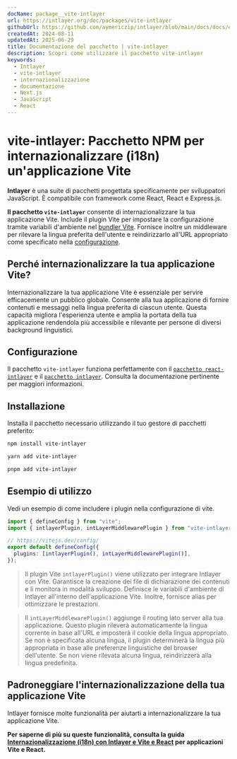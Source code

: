 ```yaml
---
docName: package__vite-intlayer
url: https://intlayer.org/doc/packages/vite-intlayer
githubUrl: https://github.com/aymericzip/intlayer/blob/main/docs/docs/en/packages/vite-intlayer/index.md
createdAt: 2024-08-11
updatedAt: 2025-06-29
title: Documentazione del pacchetto | vite-intlayer
description: Scopri come utilizzare il pacchetto vite-intlayer
keywords:
  - Intlayer
  - vite-intlayer
  - internazionalizzazione
  - documentazione
  - Next.js
  - JavaScript
  - React
---
```


# vite-intlayer: Pacchetto NPM per internazionalizzare (i18n) un'applicazione Vite

**Intlayer** è una suite di pacchetti progettata specificamente per sviluppatori JavaScript. È compatibile con framework come React, React e Express.js.

**Il pacchetto `vite-intlayer`** consente di internazionalizzare la tua applicazione Vite. Include il plugin Vite per impostare la configurazione tramite variabili d'ambiente nel [bundler Vite](https://vitejs.dev/guide/why.html#why-bundle-for-production). Fornisce inoltre un middleware per rilevare la lingua preferita dell'utente e reindirizzarlo all'URL appropriato come specificato nella [configurazione](https://github.com/aymericzip/intlayer/blob/main/docs/docs/it/configuration.md).

## Perché internazionalizzare la tua applicazione Vite?

Internazionalizzare la tua applicazione Vite è essenziale per servire efficacemente un pubblico globale. Consente alla tua applicazione di fornire contenuti e messaggi nella lingua preferita di ciascun utente. Questa capacità migliora l'esperienza utente e amplia la portata della tua applicazione rendendola più accessibile e rilevante per persone di diversi background linguistici.

## Configurazione

Il pacchetto `vite-intlayer` funziona perfettamente con il [`pacchetto react-intlayer`](https://github.com/aymericzip/intlayer/blob/main/docs/docs/it/packages/react-intlayer/index.md) e il [`pacchetto intlayer`](https://github.com/aymericzip/intlayer/blob/main/docs/docs/it/packages/intlayer/index.md). Consulta la documentazione pertinente per maggiori informazioni.

## Installazione

Installa il pacchetto necessario utilizzando il tuo gestore di pacchetti preferito:

```bash packageManager="npm"
npm install vite-intlayer
```

```bash packageManager="yarn"
yarn add vite-intlayer
```

```bash packageManager="pnpm"
pnpm add vite-intlayer
```

## Esempio di utilizzo

Vedi un esempio di come includere i plugin nella configurazione di vite.

```typescript fileName="vite.config.ts"
import { defineConfig } from "vite";
import { intlayerPlugin, intLayerMiddlewarePlugin } from "vite-intlayer";

// https://vitejs.dev/config/
export default defineConfig({
  plugins: [intlayerPlugin(), intLayerMiddlewarePlugin()],
});
```

> Il plugin Vite `intlayerPlugin()` viene utilizzato per integrare Intlayer con Vite. Garantisce la creazione dei file di dichiarazione dei contenuti e li monitora in modalità sviluppo. Definisce le variabili d'ambiente di Intlayer all'interno dell'applicazione Vite. Inoltre, fornisce alias per ottimizzare le prestazioni.

> Il `intLayerMiddlewarePlugin()` aggiunge il routing lato server alla tua applicazione. Questo plugin rileverà automaticamente la lingua corrente in base all'URL e imposterà il cookie della lingua appropriato. Se non è specificata alcuna lingua, il plugin determinerà la lingua più appropriata in base alle preferenze linguistiche del browser dell'utente. Se non viene rilevata alcuna lingua, reindirizzerà alla lingua predefinita.

## Padroneggiare l'internazionalizzazione della tua applicazione Vite

Intlayer fornisce molte funzionalità per aiutarti a internazionalizzare la tua applicazione Vite.

**Per saperne di più su queste funzionalità, consulta la guida [Internazionalizzazione (i18n) con Intlayer e Vite e React](https://github.com/aymericzip/intlayer/blob/main/docs/docs/it/intlayer_with_vite+react.md) per applicazioni Vite e React.**
